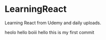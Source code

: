 # LearningReact
Learning React from Udemy and daily uploads.


heolo hello boiii
hello this is my first commit

